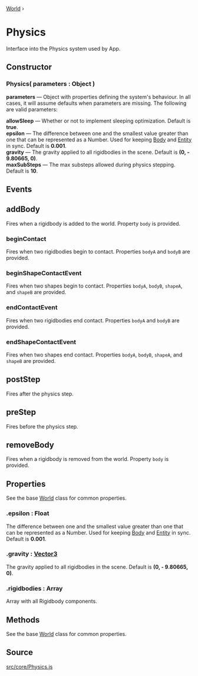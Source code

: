 [World](https://pmndrs.github.io/cannon-es/docs/classes/world.html) ›

# Physics

Interface into the Physics system used by App.

## Constructor

### Physics( parameters : <span class="param">Object</span> )
**parameters** — Object with properties defining the system's behaviour. In all cases, it will assume defaults when parameters are missing. The following are valid parameters:

**allowSleep** — Whether or not to implement sleeping optimization. Default is **true**.<br>
**epsilon** — The difference between one and the smallest value greater than one that can be represented as a Number. Used for keeping [Body](https://pmndrs.github.io/cannon-es/docs/classes/body.html) and [Entity](api/core/Entity) in sync. Default is **0.001**.<br>
**gravity** — The gravity applied to all rigidbodies in the scene. Default is **(0, - 9.80665, 0)**.<br>
**maxSubSteps** — The max substeps allowed during physics stepping. Default is **10**.

## Events

## addBody
Fires when a rigidbody is added to the world. Property `body` is provided.

### beginContact
Fires when two rigidbodies begin to contact. Properties `bodyA` and `bodyB` are provided.

### beginShapeContactEvent
Fires when two shapes begin to contact. Properties `bodyA`, `bodyB`, `shapeA`, and `shapeB` are provided.

### endContactEvent
Fires when two rigidbodies end contact. Properties `bodyA` and `bodyB` are provided.

### endShapeContactEvent
Fires when two shapes end contact. Properties `bodyA`, `bodyB`, `shapeA`, and `shapeB` are provided.

## postStep
Fires after the physics step.

## preStep
Fires before the physics step.

## removeBody
Fires when a rigidbody is removed from the world. Property `body` is provided.

## Properties

See the base [World](https://pmndrs.github.io/cannon-es/docs/classes/world.html) class for common properties.

### .<a>epsilon</a> : <span class="param">Float</span>
The difference between one and the smallest value greater than one that can be represented as a Number. Used for keeping [Body](https://pmndrs.github.io/cannon-es/docs/classes/body.html) and [Entity](api/core/Entity) in sync. Default is **0.001**.

### .<a>gravity</a> : <span class="param">[Vector3](https://threejs.org/docs/#api/en/math/Vector3)</span>
The gravity applied to all rigidbodies in the scene. Default is **(0, - 9.80665, 0)**.

### .<a>rigidbodies</a> : <span class="param">Array</span>
Array with all Rigidbody components.

## Methods

See the base [World](https://pmndrs.github.io/cannon-es/docs/classes/world.html) class for common properties.

## Source
[src/core/Physics.js](https://github.com/Cloud9c/taro/blob/master/src/core/Physics.js)
